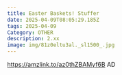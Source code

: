 ```yaml
---
title: Easter Baskets! Stuffer
date: 2025-04-09T08:05:29.185Z
tags: 2025-04-09
Category: OTHER
description: 2.xx
image: img/81z0eltu3al._sl1500_.jpg
---
```

https://amzlink.to/az0thZBAMyf6B
AD